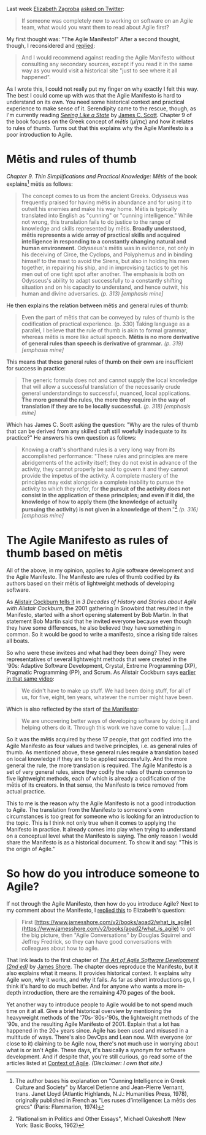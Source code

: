<!--
.. title: The Agile Manifesto is a poor introduction to Agile
.. slug: the-agile-manifesto-is-a-poor-introduction-to-agile
.. date: 2022-08-12 09:37:25 UTC+02:00
.. tags: agile, agile manifesto, mētis, teaching, books
.. category: agile
.. link: 
.. description: 
.. type: text
-->

Last week [Elizabeth Zagroba](https://twitter.com/ezagroba) [asked on Twitter](https://twitter.com/ezagroba/status/1557608861690912772):

> If someone was completely new to working on software on an Agile team, what would you want them to read about Agile first?

My first thought was: "The Agile Manifesto!" After a second thought, though, I reconsidered and [replied](https://twitter.com/j19sch/status/1557650105930579968):

> And I would recommend against reading the Agile Manifesto without consulting any secondary sources, except if you read it in the same way as you would visit a historical site "just to see where it all happened".

As I wrote this, I could not really put my finger on why exactly I felt this way. The best I could come up with was that the Agile Manifesto is hard to understand on its own. You need some historical context and practical experience to make sense of it. Serendipity came to the rescue, though, as I'm currently reading [*Seeing Like a State*](https://en.wikipedia.org/wiki/Seeing_Like_a_State) by [James C. Scott](https://en.wikipedia.org/wiki/James_C._Scott). Chapter 9 of the book focuses on the Greek concept of *mētis* (μῆτις) and how it relates to rules of thumb. Turns out that this explains why the Agile Manifesto is a poor introduction to Agile.

<!-- TEASER_END -->



# Mētis and rules of thumb

*Chapter 9. Thin Simplifications and Practical Knowledge: Mētis* of the book explains[^1] mētis as follows:

> The concept comes to us from the ancient Greeks. Odysseus was frequently praised for having mētis in abundance and for using it to outwit his enemies and make his way home. Mētis is typically translated into English as "cunning" or "cunning intelligence." While not wrong, this translation fails to do justice to the range of knowledge and skills represented by mētis. __Broadly understood, mētis represents a wide array of practical skills and acquired intelligence in responding to a constantly changing natural and human environment.__ Odysseus's mētis was in evidence, not only in his deceiving of Circe, the Cyclops, and Polyphemus and in binding himself to the mast to avoid the Sirens, but also in holding his men together, in repairing his ship, and in improvising tactics to get his men out of one tight spot after another. The emphasis is both on Odysseus's ability to adapt successfully to a constantly shifting situation and on his capacity to understand, and hence outwit, his human and divine adversaries. *(p. 313) [emphasis mine]*

[^1]: The author bases his explanation on "Cunning Intelligence in Greek Culture and Society" by Marcel Detienne and Jean-Pierre Vernant, trans. Janet Lloyd (Atlantic Highlands, N.J.: Humanities Press, 1978), originally published in French as "Les ruses d’intelligence: La mētis des grecs" (Paris: Flammarion, 1974)

He then explains the relation between mētis and general rules of thumb:

> Even the part of mētis that can be conveyed by rules of thumb is the codification of practical experience. (p. 330) Taking language as a parallel, I believe that the rule of thumb is akin to formal grammar, whereas mētis is more like actual speech. __Mētis is no more derivative of general rules than speech is derivative of grammar.__ *(p. 319) [emphasis mine]*

This means that these general rules of thumb on their own are insufficient for success in practice:

> The generic formula does not and cannot supply the local knowledge that will allow a successful translation of the necessarily crude general understandings to successful, nuanced, local applications. __The more general the rules, the more they require in the way of translation if they are to be locally successful.__ *(p. 318) [emphasis mine]*

Which has James C. Scott asking the question: "Why are the rules of thumb that can be derived from any skilled craft still woefully inadequate to its practice?" He answers his own question as follows:

> Knowing a craft's shorthand rules is a very long way from its accomplished performance: "These rules and principles are mere abridgements of the activity itself; they do not exist in advance of the activity, they cannot properly be said to govern it and they cannot provide the impetus of the activity. A complete mastery of the principles may exist alongside a complete inability to pursue the activity to which they refer, for __the pursuit of the activity does not consist in the application of these principles; and even if it did, the knowledge of how to apply them (the knowledge of actually pursuing the activity) is not given in a knowledge of them__."[^2] *(p. 316) [emphasis mine]*

[^2]: "Rationalism in Politics and Other Essays", Michael Oakeshott (New York: Basic Books, 1962)



# The Agile Manifesto as rules of thumb based on mētis

All of the above, in my opinion, applies to Agile software development and the Agile Manifesto. The Manifesto are rules of thumb codified by its authors based on their mētis of lightweight methods of developing software.

As [Alistair Cockburn tells it](https://youtu.be/fG6N-QNDblM?t=2677) in *3 Decades of History and Stories about Agile with Alistair Cockburn*, the 2001 gathering in Snowbird that resulted in the Manifesto, started with a short opening statement by Bob Martin. In that statement Bob Martin said that he invited everyone because even though they have some differences, he also believed they have something in common. So it would be good to write a manifesto, since a rising tide raises all boats.

So who were these invitees and what had they been doing? They were representatives of several lightweight methods that were created in the '90s: Adaptive Software Development, Crystal, Extreme Programming (XP), Pragmatic Programming (PP), and Scrum. As Alistair Cockburn says [earlier in that same video](https://youtu.be/fG6N-QNDblM?t=1280):

> We didn't have to make up stuff. We had been doing stuff, for all of us, for five, eight, ten years, whatever the number might have been.

Which is also reflected by the start of [the Manifesto](https://agilemanifesto.org/):

> We are uncovering better ways of developing software by doing it and helping others do it. Through this work we have come to value: [...]

So it was the mētis acquired by these 17 people, that got codified into the Agile Manifesto as four values and twelve principles, i.e. as general rules of thumb. As mentioned above, these general rules require a translation based on local knowledge if they are to be applied successfully. And the more general the rule, the more translation is required. The Agile Manifesto is a set of very general rules, since they codify the rules of thumb common to five lightweight methods, each of which is already a codification of the mētis of its creators. In that sense, the Manifesto is twice removed from actual practice.

This to me is the reason why the Agile Manifesto is not a good introduction to Agile. The translation from the Manifesto to someone's own circumstances is too great for someone who is looking for an introduction to the topic. This is I think not only true when it comes to applying the Manifesto in practice. It already comes into play when trying to understand on a conceptual level what the Manifesto is saying. The only reason I would share the Manifesto is as a historical document. To show it and say: "This is the origin of Agile."



# So how do you introduce someone to Agile?
If not through the Agile Manifesto, then how do you introduce Agile? Next to my comment about the Manifesto, I [replied this](https://twitter.com/j19sch/status/1557618194927476736) to Elizabeth's question:

> First [https://www.jamesshore.com/v2/books/aoad2/what_is_agile](https://www.jamesshore.com/v2/books/aoad2/what_is_agile) to get the big picture, then "Agile Conversations" by Douglas Squirrel and Jeffrey Fredrick, so they can have good conversations with colleagues about how to agile.

That link leads to the first chapter of [*The Art of Agile Software Development (2nd ed)*](https://www.jamesshore.com/v2/books/aoad2) by [James Shore](https://twitter.com/jamesshore). The chapter does reproduce the Manifesto, but it also explains what it means. It provides historical context. It explains why Agile won, why it works, and why it fails. As far as short introductions go, I think it's hard to do much better. And for anyone who wants a more in-depth introduction, there are the remaining 470 pages of the book.

Yet another way to introduce people to Agile would be to not spend much time on it at all. Give a brief historical overview by mentioning the heavyweight methods of the '70s-'80s-'90s, the lightweight methods of the '90s, and the resulting Agile Manifesto of 2001. Explain that a lot has happened in the 20+ years since. Agile has been used and misused in a multitude of ways. There's also DevOps and Lean now. With everyone (or close to it) claiming to be Agile now, there's not much use in worrying about what is or isn't Agile. These days, it's basically a synonym for software development. And if despite that, you're still curious, go read some of the articles listed at [Context of Agile](https://context-of-agile.org/). *(Disclaimer: I own that site.)*
